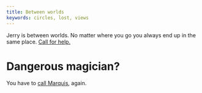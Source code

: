 ```yaml
---
title: Between worlds
keywords: circles, lost, views
---
```


Jerry is between worlds. No matter where you go you always end up in the same place. [Call for help.](010-lost.md)

# Dangerous magician?
You have to [call Marquis](020-carrot-flame/index.md), again.
